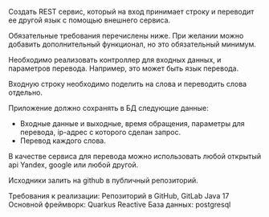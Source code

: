 Создать REST сервис, который на вход принимает строку и переводит ее другой язык с помощью внешнего сервиса.

Обязательные требования перечислены ниже. При желании можно добавить дополнительный функционал, но это обязательный минимум.

Необходимо реализовать контроллер для входных данных, и параметров перевода. Например, это может быть язык перевода.

Входную строку необходимо поделить на слова и переводить слова отдельно. 

Приложение должно сохранять в БД следующие данные:
* Входные данные и выходные, время обращения, параметры для перевода, ip-адрес с которого сделан запрос.
* Перевод каждого слова.

В качестве сервиса для перевода можно использовать любой открытый api Yandex, google или любой другой.

Исходники залить на github в публичный репозиторий.

Требования к реализации:
Репозиторий в GitHub, GitLab
Java 17
Основной фреймворк: Quarkus Reactive
База данных: postgresql